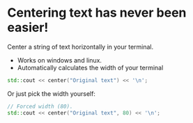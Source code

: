 # Centering text has never been easier!

Center a string of text horizontally in your terminal.

- Works on windows and linux.
- Automatically calculates the width of your terminal

```cpp
std::cout << center("Original text") << '\n';
```
Or just pick the width yourself:
```cpp
// Forced width (80).
std::cout << center("Original text", 80) << '\n';
```

